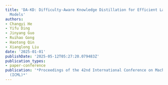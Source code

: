 ```yaml
---
title: 'DA-KD: Difficulty-Aware Knowledge Distillation for Efficient Large Language
  Models'
authors:
- Changyi He
- Yifu Ding
- Jinyang Guo
- Ruihao Gong
- Haotong Qin
- Xianglong Liu
date: '2025-01-01'
publishDate: '2025-05-12T05:27:20.079483Z'
publication_types:
- paper-conference
publication: '*Proceedings of the 42nd International Conference on Machine Learning
  (ICML)*'
---
```

